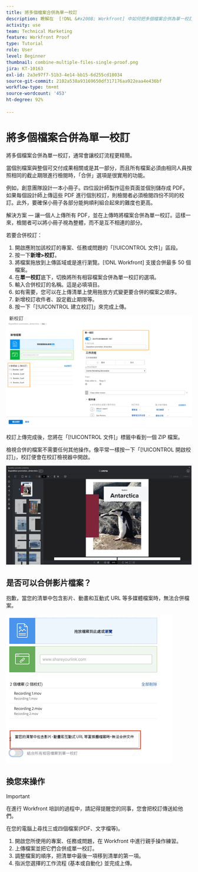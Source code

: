 ```yaml
---
title: 將多個檔案合併為單一校訂
description: 瞭解在  [!DNL &#x200B; Workfront] 中如何把多個檔案合併為單一校訂，藉此簡化校訂流程。
activity: use
team: Technical Marketing
feature: Workfront Proof
type: Tutorial
role: User
level: Beginner
thumbnail: combine-multiple-files-single-proof.png
jira: KT-10163
exl-id: 2a3e97f7-51b3-4e14-bb15-6d255cd18034
source-git-commit: 2102a538a93169650df317176aa922eaa4e436bf
workflow-type: tm+mt
source-wordcount: '453'
ht-degree: 92%

---
```


# 將多個檔案合併為單一校訂

將多個檔案合併為單一校訂，通常會讓校訂流程更精簡。

當個別檔案與整個可交付成果相關或是其一部分，而且所有檔案必須由相同人員按照相同的截止期限進行檢閱時，「合併」選項是很實用的功能。

例如，創意團隊設計一本小冊子。四位設計師製作這些頁面並個別儲存成 PDF。如果每個設計師上傳這些 PDF 進行個別校訂，則檢閱者必須檢閱四份不同的校訂。此外，要確保小冊子各部分能夠順利組合起來的難度也更高。

解決方案 — 讓一個人上傳所有 PDF，並在上傳時將檔案合併為單一校訂。這樣一來，檢閱者可以將小冊子視為整體，而不是互不相連的部分。

若要合併校訂：

1. 開啟應附加該校訂的專案、任務或問題的「[!UICONTROL 文件]」區段。
1. 按一下&#x200B;**新增>校訂**。
1. 將檔案拖放到上傳區域或是進行瀏覽。[!DNL Workfront] 支援合併最多 50 個檔案。
1. 在&#x200B;**單一校訂**&#x200B;底下，切換將所有相容檔案合併為單一校訂的選項。
1. 輸入合併校訂的名稱。這是必填項目。
1. 如有需要，您可以在上傳清單上使用拖放方式變更要合併的檔案之順序。
1. 新增校訂收件者、設定截止期限等。
1. 按一下「[!UICONTROL 建立校訂]」來完成上傳。

![影像顯示「[!UICONTROL 新增校訂]」視窗，其中突顯標示已上傳的檔案清單與「[!UICONTROL 單一校訂]」區段。](assets/combine-proofs.png)

校訂上傳完成後，您將在「[!UICONTROL 文件]」標籤中看到一個 ZIP 檔案。

檢視合併的檔案不需要任何其他操作。像平常一樣按一下「[!UICONTROL 開啟校訂]」，校訂便會在校訂檢視器中開啟。

![影像顯示校訂檢視器，其中可看見多頁校訂。](assets/combine-proofs-2.png)

## 是否可以合併影片檔案？

抱歉，當您的清單中包含影片、動畫和互動式 URL 等多媒體檔案時，無法合併檔案。

![錯誤訊息的圖像說明您無法合併影片檔案。](assets/combine-proofs-error.png)


## 換您來操作

>[!IMPORTANT]
>
>在進行 Workfront 培訓的過程中，請記得提醒您的同事，您會把校訂傳送給他們。


在您的電腦上尋找三或四個檔案(PDF、文字檔等)。

1. 開啟您所使用的專案、任務或問題，在 Workfront 中進行親手操作練習。
1. 上傳檔案並把它們合併成單一校訂。
1. 調整檔案的順序，把清單中最後一項移到清單的第一項。
1. 指派您選擇的工作流程 (基本或自動化) 並完成上傳。



<!--
##Learn more
* Create a multi-page proof
-->
